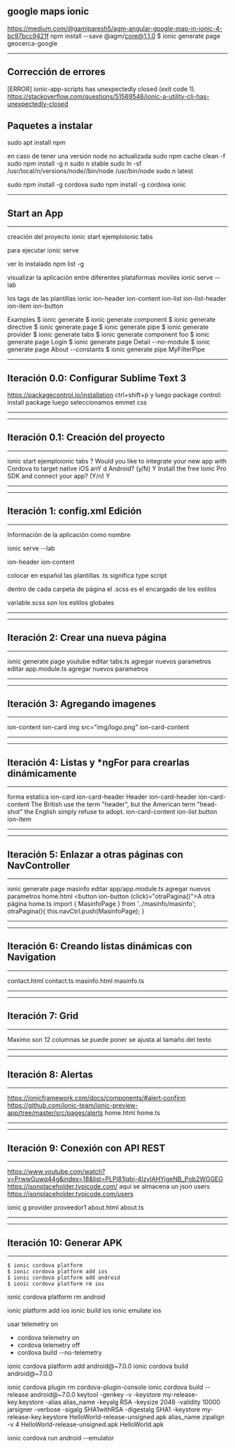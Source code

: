 ## google  maps ionic
https://medium.com/@gamiparesh5/agm-angular-google-map-in-ionic-4-bc97bcc9421f
 npm install --save @agm/core@1.1.0
$ ionic generate page geocerca-google

-----------------
Corrección de errores
--------------------
[ERROR] ionic-app-scripts has unexpectedly closed (exit code 1).
https://stackoverflow.com/questions/51569546/ionic-a-utility-cli-has-unexpectedly-closed

Paquetes a instalar
------------------------------
sudo apt install npm

en caso de tener una versión node no actualizada
sudo npm cache clean -f
sudo npm install -g n
sudo n stable
sudo ln -sf /usr/local/n/versions/node/<VERSION>/bin/node /usr/bin/node
sudo n latest

sudo npm install -g cordova
sudo npm install -g cordova ionic

----------------
Start an App
-----------------
--------------
creación del proyecto
ionic start ejemploionic tabs

para ejecutar
ionic serve

ver lo instalado
npm list -g

visualizar la aplicación entre diferentes plataformas moviles
ionic serve --lab

los tags de las plantillas ionic
ion-header
ion-content
ion-list
ion-list-header
ion-item
ion-button

Examples
$ ionic generate 
$ ionic generate component
$ ionic generate directive
$ ionic generate page
$ ionic generate pipe
$ ionic generate provider
$ ionic generate tabs
$ ionic generate component foo
$ ionic generate page Login
$ ionic generate page Detail --no-module
$ ionic generate page About --constants
$ ionic generate pipe MyFilterPipe

--------------------------
Iteración 0.0: Configurar Sublime Text 3
---------------------------------------

https://packagecontrol.io/installation
ctrl+shift+p y luego package control: install package
luego seleccionamos emmet css

-------------------
--------------------
Iteración 0.1: Creación del proyecto
-------------------
--------------------

ionic start ejemploionic tabs
? Would you like to integrate your new app with Cordova to target native iOS anY
d Android? (y/N)
Y
Install the free Ionic Pro SDK and connect your app? (Y/n) Y


--------------------
---------------------
Iteración 1: config.xml Edición
--------------------
--------------------
Información de la aplicación
como nombre

ionic serve --lab

ion-header
ion-content

colocar en español las plantillas
.ts significa type script

dentro de cada carpeta de página
el .scss es el encargado de los estilos

variable.scss son los estilos globales

--------------------
---------------------
Iteración 2: Crear una nueva página
--------------------
--------------------
ionic generate page youtube
editar tabs.ts agregar nuevos parametros
editar app.module.ts agregar nuevos parametros


--------------------
---------------------
Iteración 3: Agregando imagenes
--------------------
--------------------
ion-content
ion-card
img src="img/logo.png"
ion-card-content

--------------------
---------------------
Iteración 4: Listas y *ngFor para crearlas dinámicamente
--------------------
--------------------
forma estatica
ion-card
ion-card-header
	    Header
ion-card-header
ion-card-content
	    The British use the term "header", but the American term "head-shot" the English simply refuse to adopt.
ion-card-content
ion-list
button ion-item

--------------------
---------------------
Iteración 5: Enlazar a otras páginas con NavController
--------------------
--------------------
ionic generate page masinfo
editar app/app.module.ts agregar nuevos parametros
home.html
<button ion-button (click)="otraPagina()">A otra página</button>
home.ts
import { MasinfoPage } from '../masinfo/masinfo';
 otraPagina(){
  	this.navCtrl.push(MasinfoPage);
  }

--------------------
---------------------
Iteración 6: Creando listas dinámicas con Navigation
--------------------
--------------------
contact.html
contact.ts
masinfo.html
masinfo.ts

--------------------
---------------------
Iteración 7: Grid
--------------------
--------------------
Maximo son 12 columnas
<ion-col col-1> se puede poner
<ion-col class="caja" col-md-6>
<ion-col class="caja" col-auto> se ajusta al tamaño del texto

--------------------
---------------------
Iteración 8: Alertas
--------------------
--------------------
https://ionicframework.com/docs/components/#alert-confirm
https://github.com/ionic-team/ionic-preview-app/tree/master/src/pages/alerts
home.html
home.ts

--------------------
---------------------
Iteración 9: Conexión con API REST
--------------------
--------------------
https://www.youtube.com/watch?v=PrwwGuwq44g&index=18&list=PLPl81lqbj-4IzylAHYigeNB_Pob2WGGEG
https://jsonplaceholder.typicode.com/
aquí se almacena un json users
https://jsonplaceholder.typicode.com/users

ionic g provider proveedor1
about.html
about.ts


--------------------
---------------------
Iteración 10: Generar APK
--------------------
--------------------
    $ ionic cordova platform
    $ ionic cordova platform add ios
    $ ionic cordova platform add android
    $ ionic cordova platform rm ios


ionic cordova platform rm android

ionic platform add ios
ionic build ios
ionic emulate ios

usar telemetry on
- cordova telemetry on 
- cordova telemetry off
- cordova build --no-telemetry

ionic cordova platform add android@~7.0.0
ionic cordova build android@~7.0.0

ionic cordova plugin rm cordova-plugin-console
ionic cordova build --release android@~7.0.0
keytool -genkey -v -keystore my-release-key.keystore -alias alias_name -keyalg RSA -keysize 2048 -validity 10000
jarsigner -verbose -sigalg SHA1withRSA -digestalg SHA1 -keystore my-release-key.keystore HelloWorld-release-unsigned.apk alias_name
zipalign -v 4 HelloWorld-release-unsigned.apk HelloWorld.apk


 ionic cordova run android --emulator













